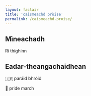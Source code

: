 ```yaml
---
layout: faclair
title: 'caismeachd pròise'
permalink: /caismeachd-proise/
---
```


## Mìneachadh

Ri thighinn

## Eadar-theangachaidhean

&#x1f1ee;&#x1f1ea; paráid bhròid

&#x1f3f4;&#xe0067;&#xe0062;&#xe0065;&#xe006e;&#xe0067;&#xe007f; pride march
